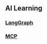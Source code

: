 
## AI Learning
### [LangGraph](https://github.com/yangkun19921001/AI-Learning/blob/main/LangGraph/README.md)
### [MCP](https://github.com/yangkun19921001/AI-Learning/blob/main/MCP/README.md)
